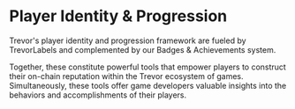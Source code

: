 # Player Identity & Progression

Trevor's player identity and progression framework are fueled by TrevorLabels and complemented by our Badges & Achievements system.&#x20;

Together, these constitute powerful tools that empower players to construct their on-chain reputation within the Trevor ecosystem of games. Simultaneously, these tools offer game developers valuable insights into the behaviors and accomplishments of their players.

